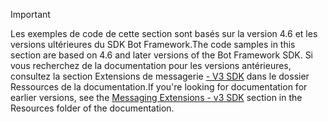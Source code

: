 > [!Important]
> <span data-ttu-id="15b00-101">Les exemples de code de cette section sont basés sur la version 4.6 et les versions ultérieures du SDK Bot Framework.</span><span class="sxs-lookup"><span data-stu-id="15b00-101">The code samples in this section are based on 4.6 and later versions of the Bot Framework SDK.</span></span> <span data-ttu-id="15b00-102">Si vous recherchez de la documentation pour les versions antérieures, consultez la section Extensions de messagerie [- V3 SDK](~/resources/messaging-extension-v3/messaging-extensions-overview.md) dans le dossier Ressources de la documentation.</span><span class="sxs-lookup"><span data-stu-id="15b00-102">If you're looking for documentation for earlier versions, see the [Messaging Extensions - v3 SDK](~/resources/messaging-extension-v3/messaging-extensions-overview.md) section in the Resources folder of the documentation.</span></span>
